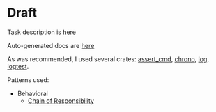 # Draft

Task description is [here](/TASK.md)

Auto-generated docs are [here](https://spolanyev.github.io/testElastio/)

As was recommended, I used several crates: [assert_cmd](https://crates.io/crates/assert_cmd), [chrono](https://crates.io/crates/chrono), [log](https://crates.io/crates/log), [logtest](https://crates.io/crates/logtest).

Patterns used:

* Behavioral
    - [Chain of Responsibility](src/interfaces/executor_chain_interface.rs)
